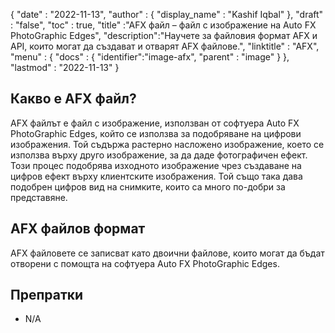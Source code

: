 {
  "date" : "2022-11-13",
  "author" : {
    "display_name" : "Kashif Iqbal"
},
  "draft" : "false",
  "toc" : true,
  "title" :"AFX файл – файл с изображение на Auto FX PhotoGraphic Edges",
  "description":"Научете за файловия формат AFX и API, които могат да създават и отварят AFX файлове.",
  "linktitle" : "AFX",
  "menu" : {
    "docs" : {
      "identifier":"image-afx",
      "parent" : "image"
}
},
  "lastmod" : "2022-11-13"
}

## Какво е AFX файл?

AFX файлът е файл с изображение, използван от софтуера Auto FX PhotoGraphic Edges, който се използва за подобряване на цифрови изображения. Той съдържа растерно насложено изображение, което се използва върху друго изображение, за да даде фотографичен ефект. Този процес подобрява изходното изображение чрез създаване на цифров ефект върху клиентските изображения. Той също така дава подобрен цифров вид на снимките, които са много по-добри за представяне.

## AFX файлов формат

AFX файловете се записват като двоични файлове, които могат да бъдат отворени с помощта на софтуера Auto FX PhotoGraphic Edges.

## Препратки

* N/A

